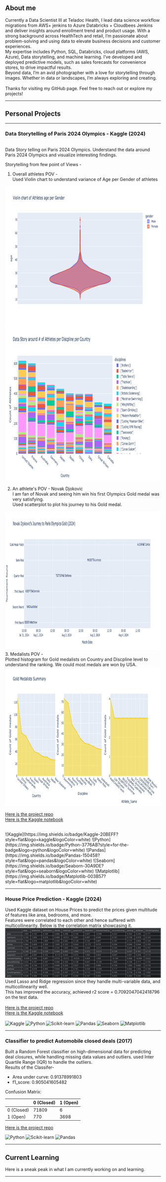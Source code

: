 ## About me

Currently a Data Scientist III at Teladoc Health, I lead data science workflow migrations from AWS+ jenkins to Azure Databricks + Cloudbees Jenkins and deliver insights around enrollment trend and product usage. With a strong background across HealthTech and retail, I’m passionate about problem-solving and using data to elevate business decisions and customer experiences.
<br>
My expertise includes Python, SQL, Databricks, cloud platforms (AWS, Azure), Data storytelling, and machine learning. I’ve developed and deployed predictive models, such as sales forecasts for convenience stores, to drive impactful results.
<br>
Beyond data, I’m an avid photographer with a love for storytelling through images. Whether in data or landscapes, I’m always exploring and creating.
<br><br>
Thanks for visiting my GitHub page. Feel free to reach out or explore my projects!

---

## Personal Projects
---

### Data Storytelling of Paris 2024 Olympics - Kaggle (2024)
<br>
Data Story telling on Paris 2024 Olympics. Understand the data around Paris 2024 Olympics and visualize interesting findings.

Storytelling from few point of Views - 

1. Overall athletes POV - <br>
Used Violin chart to understand variance of Age per Gender of athletes<br>
<img src="images/kaggle_paris_olympics_results/violin_chart_athletes_age_per_gender.png?raw=true" width="800" height="450" />
<br>
<img src="images/kaggle_paris_olympics_results/athletes_per_discipline_per_country.png?raw=true" width="800" height="500" />

2. An athlete's POV - Novak Djokovic <br>
I am fan of Novak and seeing him win his first Olympics Gold medal was very satisfying. <br>
Used scatterplot to plot his journey to his Gold medal.<br>
<img src="images/kaggle_paris_olympics_results/novak_djokovic_journey.png?raw=true" width="800" height="450" />
<br>
3. Medalists POV - <br>
Plotted histogram for Gold medalists on Country and Discpline level to understand the ranking. We could most medals are won by USA. <br>
<img src="images/kaggle_paris_olympics_results/gold_medalists_summary.png?raw=true" width="800" height="450" />
<br>



[Here is the project repo](https://github.com/kartikpradyumna92/Kaggle_Paris2024_Olympics) <br>
[Here is the Kaggle notebook](https://www.kaggle.com/code/kartikpradyumna92/data-story-telling-on-paris-2024-olympics) <br>


<br>
![Kaggle](https://img.shields.io/badge/Kaggle-20BEFF?style=flat&logo=kaggle&logoColor=white)
![Python](https://img.shields.io/badge/Python-3776AB?style=for-the-badge&logo=python&logoColor=white)
![Pandas](https://img.shields.io/badge/Pandas-150458?style=flat&logo=pandas&logoColor=white)
![Seaborn](https://img.shields.io/badge/Seaborn-30A9DE?style=flat&logo=seaborn&logoColor=white)
![Matplotlib](https://img.shields.io/badge/Matplotlib-003B57?style=flat&logo=matplotlib&logoColor=white)


---
### House Price Prediction - Kaggle (2024)

Used Kaggle dataset on House Prices to predict the prices given multitude of features  like area, bedrooms, and more.<br>
Features were correlated to each other and hence suffered with multicollinearity. Below is the correlation matrix showcasing it.
<img src="images/house_price_corr_matrix.png?raw=true"/>
<br>
Used Lasso and Ridge regression since they handle multi-variable data, and multicollinearity well. <br>
This has improved the accuracy, achieved r2 score = 0.7092047042418796 on the test data. <br><br>
[Here is the project repo](https://github.com/kartikpradyumna92/Kaggle_House_Price_Predictions) <br>
[Here is the Kaggle notebook](https://www.kaggle.com/code/kartikpradyumna92/housing-price-prediction/notebook) <br>
<br>
![Kaggle](https://img.shields.io/badge/Kaggle-20BEFF?style=flat&logo=kaggle&logoColor=white)
![Python](https://img.shields.io/badge/Python-3776AB?style=for-the-badge&logo=python&logoColor=white)
![Scikit-learn](https://img.shields.io/badge/scikit--learn-F7931E?style=flat&logo=scikit-learn&logoColor=white)
![Pandas](https://img.shields.io/badge/Pandas-150458?style=flat&logo=pandas&logoColor=white)
![Seaborn](https://img.shields.io/badge/Seaborn-30A9DE?style=flat&logo=seaborn&logoColor=white)
![Matplotlib](https://img.shields.io/badge/Matplotlib-003B57?style=flat&logo=matplotlib&logoColor=white)


---
### Classifier to predict Automobile closed deals (2017)
Built a Random Forest classifier on high-dimensional data for predicting deal closures, while handling missing data values and outliers. used Inter Quartile Range (IQR) to handle the outliers.
<br>
Results of the Classifer- <br>
- Area under curve: 0.91378991803
- f1_score: 0.905041605482<br>

Confusion Matrix: 

|                | 0 (Closed) | 1 (Open) |
|----------------|---------------------|---------------------|
| 0 (Closed) |          71809         |          6         |
| 1 (Open) |          770         |          3698         |


[Here is the project repo](https://github.com/kartikpradyumna92/Data-Science--Analysis-of-automobiles-deals-captured)


![Python](https://img.shields.io/badge/Python-3776AB?style=for-the-badge&logo=python&logoColor=white)
![Scikit-learn](https://img.shields.io/badge/scikit--learn-F7931E?style=flat&logo=scikit-learn&logoColor=white)
![Pandas](https://img.shields.io/badge/Pandas-150458?style=flat&logo=pandas&logoColor=white)

---

## Current Learning

Here is a sneak peak in what I am currently working on and learning.

---




